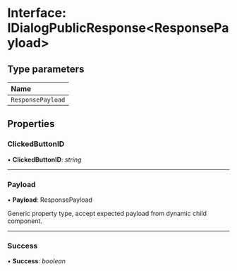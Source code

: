 # Interface: IDialogPublicResponse<ResponsePayload\>

## Type parameters

| Name |
| :------ |
| `ResponsePayload` |

## Properties

### ClickedButtonID

• **ClickedButtonID**: *string*

___

### Payload

• **Payload**: ResponsePayload

Generic property type, accept expected payload from dynamic child component.

___

### Success

• **Success**: *boolean*
